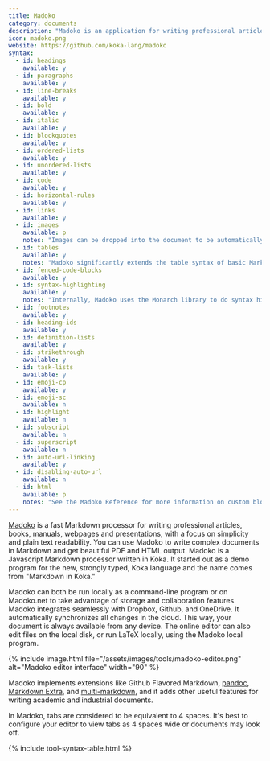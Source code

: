 ```yaml
---
title: Madoko
category: documents
description: "Madoko is an application for writing professional articles and more."
icon: madoko.png
website: https://github.com/koka-lang/madoko
syntax:
  - id: headings
    available: y
  - id: paragraphs
    available: y
  - id: line-breaks
    available: y
  - id: bold
    available: y
  - id: italic
    available: y
  - id: blockquotes
    available: y
  - id: ordered-lists
    available: y
  - id: unordered-lists
    available: y
  - id: code
    available: y
  - id: horizontal-rules
    available: y
  - id: links
    available: y
  - id: images
    available: p
    notes: "Images can be dropped into the document to be automatically uploaded and linked to a sub-directory of the document's folder. Just watch the file size as images larger than about 1Mb are rejected by the Madoko server."
  - id: tables
    available: y
    notes: "Madoko significantly extends the table syntax of basic Markdown."
  - id: fenced-code-blocks
    available: y
  - id: syntax-highlighting
    available: y
    notes: "Internally, Madoko uses the Monarch library to do syntax highlighting."
  - id: footnotes
    available: y
  - id: heading-ids
    available: y
  - id: definition-lists
    available: y
  - id: strikethrough
    available: y
  - id: task-lists
    available: y
  - id: emoji-cp
    available: y
  - id: emoji-sc
    available: n
  - id: highlight
    available: n
  - id: subscript
    available: n
  - id: superscript
    available: n
  - id: auto-url-linking
    available: y
  - id: disabling-auto-url
    available: n
  - id: html
    available: p
    notes: "See the Madoko Reference for more information on custom blocks."
---
```


[Madoko](https://github.com/koka-lang/madoko) is a fast Markdown processor for writing professional articles, books, manuals, webpages and presentations, with a focus on simplicity and plain text readability. You can use Madoko to write complex documents in Markdown and get beautiful PDF and HTML output. Madoko is a Javascript Markdown processor written in Koka. It started out as a demo program for the new, strongly typed, Koka language and the name comes from "Markdown in Koka."

Madoko can both be run locally as a command-line program or on Madoko.net to take advantage of storage and collaboration features. Madoko integrates seamlessly with Dropbox, Github, and OneDrive. It automatically synchronizes all changes in the cloud. This way, your document is always available from any device. The online editor can also edit files on the local disk, or run LaTeX locally, using the Madoko local program.

{% include image.html file="/assets/images/tools/madoko-editor.png" alt="Madoko editor interface" width="90" %}

Madoko implements extensions like Github Flavored Markdown, [pandoc](https://pandoc.org/), [Markdown Extra](https://michelf.ca/projects/php-markdown/extra/), and [multi-markdown](https://fletcherpenney.net/multimarkdown/), and it adds other useful features for writing academic and industrial documents.

In Madoko, tabs are considered to be equivalent to 4 spaces. It's best to configure your editor to view tabs as 4 spaces wide or documents may look off.

{% include tool-syntax-table.html %}
